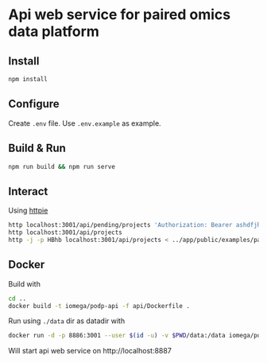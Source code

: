 # Api web service for paired omics data platform

## Install

```bash
npm install
```

## Configure

Create `.env` file. 
Use `.env.example` as example.

## Build & Run

```bash
npm run build && npm run serve
```

## Interact

Using [httpie](https://httpie.org)
```bash
http localhost:3001/api/pending/projects 'Authorization: Bearer ashdfjhasdlkjfhalksdjhflak'
http localhost:3001/api/projects
http -j -p HBhb localhost:3001/api/projects < ../app/public/examples/paired_datarecord_MSV000078839_example.json
```

## Docker

Build with
```bash
cd ..
docker build -t iomega/podp-api -f api/Dockerfile .
```

Run using `./data` dir as datadir with
```bash
docker run -d -p 8886:3001 --user $(id -u) -v $PWD/data:/data iomega/podp-api
```
Will start api web service on http://localhost:8887
